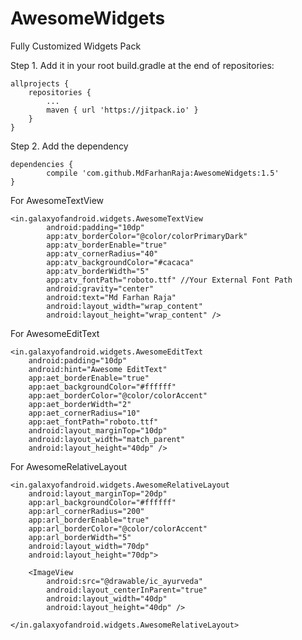 # AwesomeWidgets
Fully Customized Widgets Pack

Step 1. Add it in your root build.gradle at the end of repositories:

	allprojects {
		repositories {
			...
			maven { url 'https://jitpack.io' }
		}
	}
  
Step 2. Add the dependency

	dependencies {
	        compile 'com.github.MdFarhanRaja:AwesomeWidgets:1.5'
	}

For AwesomeTextView

	<in.galaxyofandroid.widgets.AwesomeTextView
            android:padding="10dp"
            app:atv_borderColor="@color/colorPrimaryDark"
            app:atv_borderEnable="true"
            app:atv_cornerRadius="40"
            app:atv_backgroundColor="#cacaca"
            app:atv_borderWidth="5"
            app:atv_fontPath="roboto.ttf" //Your External Font Path
            android:gravity="center"
            android:text="Md Farhan Raja"
            android:layout_width="wrap_content"
            android:layout_height="wrap_content" />
	    
For AwesomeEditText

    <in.galaxyofandroid.widgets.AwesomeEditText
        android:padding="10dp"
        android:hint="Awesome EditText"
        app:aet_borderEnable="true"
        app:aet_backgroundColor="#ffffff"
        app:aet_borderColor="@color/colorAccent"
        app:aet_borderWidth="2"
        app:aet_cornerRadius="10"
        app:aet_fontPath="roboto.ttf"
        android:layout_marginTop="10dp"
        android:layout_width="match_parent"
        android:layout_height="40dp" />
	
For AwesomeRelativeLayout

    <in.galaxyofandroid.widgets.AwesomeRelativeLayout
        android:layout_marginTop="20dp"
        app:arl_backgroundColor="#ffffff"
        app:arl_cornerRadius="200"
        app:arl_borderEnable="true"
        app:arl_borderColor="@color/colorAccent"
        app:arl_borderWidth="5"
        android:layout_width="70dp"
        android:layout_height="70dp">
        
        <ImageView
            android:src="@drawable/ic_ayurveda"
            android:layout_centerInParent="true"
            android:layout_width="40dp"
            android:layout_height="40dp" />
        
    </in.galaxyofandroid.widgets.AwesomeRelativeLayout>

	    

